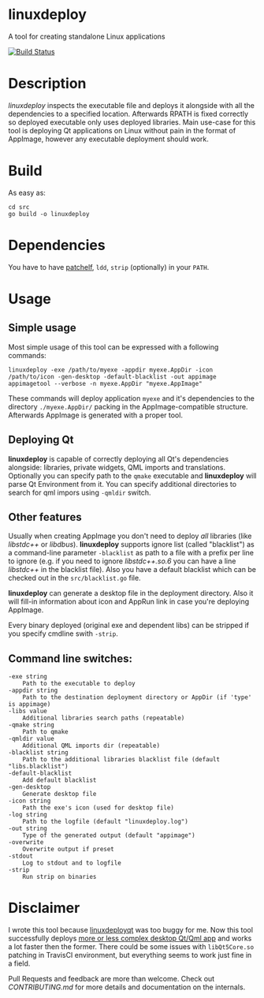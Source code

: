 # linuxdeploy
A tool for creating standalone Linux applications

[![Build Status](https://travis-ci.org/Ribtoks/linuxdeploy.svg?branch=master)](https://travis-ci.org/Ribtoks/linuxdeploy)

# Description
_linuxdeploy_ inspects the executable file and deploys it alongside with all the dependencies to a specified location. Afterwards RPATH is fixed correctly so deployed executable only uses deployed libraries. Main use-case for this tool is deploying Qt applications on Linux without pain in the format of AppImage, however any executable deployment should work.

# Build

As easy as:

    cd src
    go build -o linuxdeploy
    
# Dependencies

You have to have [patchelf](https://github.com/NixOS/patchelf), `ldd`, `strip` (optionally) in your `PATH`.
 
# Usage

## Simple usage

Most simple usage of this tool can be expressed with a following commands:

    linuxdeploy -exe /path/to/myexe -appdir myexe.AppDir -icon /path/to/icon -gen-desktop -default-blacklist -out appimage
    appimagetool --verbose -n myexe.AppDir "myexe.AppImage"
   
These commands will deploy application `myexe` and it's dependencies to the directory `./myexe.AppDir/` packing in the AppImage-compatible structure. Afterwards AppImage is generated with a proper tool.

## Deploying Qt

**linuxdeploy** is capable of correctly deploying all Qt's dependencies alongside: libraries, private widgets, QML imports and translations. Optionally you can specify path to the `qmake` executable and **linuxdeploy** will parse Qt Environment from it. You can specify additional directories to search for qml impors using `-qmldir` switch.

## Other features

Usually when creating AppImage you don't need to deploy _all_ libraries (like _libstdc++_ or _libdbus_). **linuxdeploy** supports ignore list (called "blacklist") as a command-line parameter `-blacklist` as path to a file with a prefix per line to ignore (e.g. if you need to ignore _libstdc++.so.6_ you can have a line _libstdc++_ in the blacklist file). Also you have a default blacklist which can be checked out in the `src/blacklist.go` file.

**linuxdeploy** can generate a desktop file in the deployment directory. Also it will fill-in information about icon and AppRun link in case you're deploying AppImage.

Every binary deployed (original exe and dependent libs) can be stripped if you specify cmdline swith `-strip`.

## Command line switches:
 
    -exe string
     	Path to the executable to deploy
    -appdir string
     	Path to the destination deployment directory or AppDir (if 'type' is appimage)
    -libs value
     	Additional libraries search paths (repeatable)
    -qmake string
     	Path to qmake
    -qmldir value
     	Additional QML imports dir (repeatable)
    -blacklist string
     	Path to the additional libraries blacklist file (default "libs.blacklist")
    -default-blacklist
     	Add default blacklist
    -gen-desktop
     	Generate desktop file
    -icon string
     	Path the exe's icon (used for desktop file)
    -log string
     	Path to the logfile (default "linuxdeploy.log")
    -out string
     	Type of the generated output (default "appimage")
    -overwrite
     	Overwrite output if preset
    -stdout
     	Log to stdout and to logfile
    -strip
     	Run strip on binaries

# Disclaimer

I wrote this tool because [linuxdeployqt](https://github.com/probonopd/linuxdeployqt/) was too buggy for me. Now this tool successfully deploys [more or less complex desktop Qt/Qml app](https://github.com/ribtoks/xpiks) and works a lot faster then the former. There could be some issues with `libQt5Core.so` patching in TravisCI environment, but everything seems to work just fine in a field.

Pull Requests and feedback are more than welcome. Check out _CONTRIBUTING.md_ for more details and documentation on the internals.
